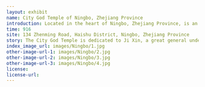 ```yaml
---
layout: exhibit
name: City God Temple of Ningbo, Zhejiang Province
introduction: Located in the heart of Ningbo, Zhejiang Province, is an important Taoist temple in the Ningbo area, built in 916, nearly a thousand years ago. The whole building covers an area of about 4,700 square metres, with a construction area of about 4,200 square metres.
time: 916
site: 134 Zhenming Road, Haishu District, Ningbo, Zhejiang Province
story: The City God Temple is dedicated to Ji Xin, a great general under Liu Bang during the Han Dynasty. He was captured by the Chu army for saving Liu Bang from being trapped in Xingyang and was burnt to death by Xiang Yu in his anger. After Liu Bang became emperor.Send his ashes to his hometown for burial, and build a temple and statue to enjoy incense forever." Later Liu Bang also ordered the building of city god temples in all counties of the country. The people of Ningbo also considered Ji Xin to be a man of immense merit and power, and worshipped him as their protector, a man who was born in Longxi Henan and had no connection with Ningbo.
index_image_url: images/Ningbo/1.jpg
other-image-url-1: images/Ningbo/2.jpg
other-image-url-2: images/Ningbo/3.jpg
other-image-url-3: images/Ningbo/4.jpg
license:
license-url:
---
```

